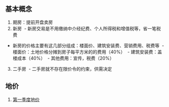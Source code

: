 ## 基本概念
1. 期房：提前开盘卖房
2. 新房
  - 新房交易是不用缴纳中介经纪费、个人所得税和增值税等，省一笔税费
  - 新房的价格主要有这几部分组成：楼面价、建筑安装费、营销费用、税费等
  - 楼面价：土地价格分摊到房子每平方米的的费用（40%）
  - 建筑安装费：盖楼成本（40%）
  - 其他费用：宣传，税费（20%）
3. 二手房
  - 二手房就不存在限价令的约束，供需决定
  

## 地价
1. [第一季度地价](http://www.tmsf.com/upload/info/subjectspecial/15240405860760/index.html)

